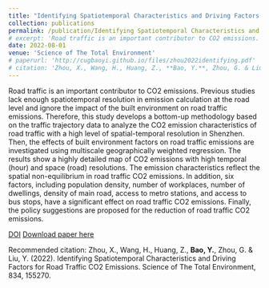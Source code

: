 ```yaml
---
title: "Identifying Spatiotemporal Characteristics and Driving Factors for Road Traffic CO2 Emissions"
collection: publications
permalink: /publication/Identifying Spatiotemporal Characteristics and Driving Factors for Road Traffic CO2 Emissions
# excerpt: 'Road traffic is an important contributor to CO2 emissions. Previous studies lack enough spatiotemporal resolution in emission calculation at the road level and ignore the impact of the built environment on road traffic emissions. Therefore, this study develops a bottom-up methodology based on the traffic trajectory data to analyze the CO2 emission characteristics of road traffic with a high level of spatial-temporal resolution in Shenzhen. Then, the effects of built environment factors on road traffic emissions are investigated using multiscale geographically weighted regression. The results show a highly detailed map of CO2 emissions with high temporal (hour) and space (road) resolutions. The emission characteristics reflect the spatial non-equilibrium in road traffic CO2 emissions. In addition, six factors, including population density, number of workplaces, number of dwellings, density of main road, access to metro stations, and access to bus stops, have a significant effect on road traffic CO2 emissions. Finally, the policy suggestions are proposed for the reduction of road traffic CO2 emissions.'
date: 2022-08-01
venue: 'Science of The Total Environment'
# paperurl: 'http://cugbaoyi.github.io/files/zhou2022identifying.pdf'
# citation: 'Zhou, X., Wang, H., Huang, Z., **Bao, Y.**, Zhou, G. & Liu, Y. (2022). Identifying Spatiotemporal Characteristics and Driving Factors for Road Traffic CO2 Emissions. Science of The Total Environment, 834(), 155270.'
---
```

Road traffic is an important contributor to CO2 emissions. Previous studies lack enough spatiotemporal resolution in emission calculation at the road level and ignore the impact of the built environment on road traffic emissions. Therefore, this study develops a bottom-up methodology based on the traffic trajectory data to analyze the CO2 emission characteristics of road traffic with a high level of spatial-temporal resolution in Shenzhen. Then, the effects of built environment factors on road traffic emissions are investigated using multiscale geographically weighted regression. The results show a highly detailed map of CO2 emissions with high temporal (hour) and space (road) resolutions. The emission characteristics reflect the spatial non-equilibrium in road traffic CO2 emissions. In addition, six factors, including population density, number of workplaces, number of dwellings, density of main road, access to metro stations, and access to bus stops, have a significant effect on road traffic CO2 emissions. Finally, the policy suggestions are proposed for the reduction of road traffic CO2 emissions.

[DOI](https://doi.org/10.1016/j.scitotenv.2022.155270)
[Download paper here](http://cugbaoyi.github.io/files/zhou2022identifying.pdf)

Recommended citation: Zhou, X., Wang, H., Huang, Z., **Bao, Y.**, Zhou, G. & Liu, Y. (2022). Identifying Spatiotemporal Characteristics and Driving Factors for Road Traffic CO2 Emissions. Science of The Total Environment, 834, 155270.
